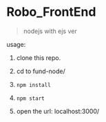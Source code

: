 # Robo_FrontEnd
> nodejs with ejs ver

usage:
1. clone this repo.

2. cd to fund-node/

3. `npm install`

4. `npm start`

5. open the url: localhost:3000/

